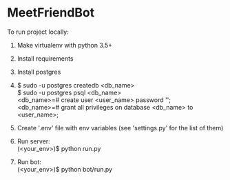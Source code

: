 # MeetFriendBot

To run project locally:

1) Make virtualenv with python 3.5+

2) Install requirements

3) Install postgres

4) $ sudo -u postgres createdb <db_name> <br />
   $ sudo -u postgres psql <db_name> <br />
       <db_name>=# create user <user_name> password '<password>'; <br />
       <db_name>=# grant all privileges on database <db_name> to <user_name>; <br />

5) Create '.env' file with env variables (see 'settings.py' for the list of them)

6) Run server: <br />
    (<your_env>)$ python run.py

7) Run bot: <br />
    (<your_env>)$ python bot/run.py
